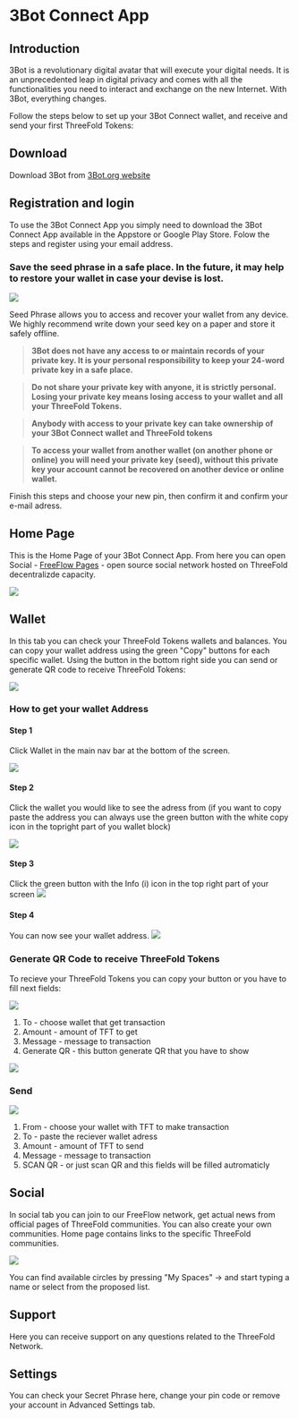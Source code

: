 # 3Bot Connect App

## Introduction

3Bot is a revolutionary digital avatar that will execute your digital needs. It is an unprecedented leap in digital privacy and comes with all the functionalities you need to interact and exchange on the new Internet. With 3Bot, everything changes.

Follow the steps below to set up your 3Bot Connect wallet, and receive and send your first ThreeFold Tokens:


  ## Download
  Download 3Bot from [3Bot.org website](https://3bot.org/3bot.html)
  

  ## Registration and login
  
  To use the 3Bot Connect App you simply need to download the 3Bot Connect App available in the Appstore or Google Play Store. Folow the steps and register using your email address.
 ### Save the seed phrase in a safe place. In the future, it may help to restore your wallet in case your devise is lost.

![](3bot_seed_phrase.jpg)

Seed Phrase allows you to access and recover your wallet from any device. 
We highly recommend write down your seed key on a paper and store it safely offline.

> **3Bot does not have any access to or maintain records of your private key. It is your personal responsibility to keep your 24-word private key in a safe place.**

> **Do not share your private key with anyone, it is strictly personal. Losing your private key means losing access to your wallet and all your ThreeFold Tokens.**

> **Anybody with access to your private key can take ownership of your 3Bot Connect wallet and ThreeFold tokens**

> **To access your wallet from another wallet (on another phone or online) you will need your private key (seed), without this private key your account cannot be recovered on another device or online wallet.**

Finish this steps and choose your new pin, then confirm it and confirm your e-mail adress.

## Home Page

This is the Home Page of your 3Bot Connect App. From here you can open Social - [FreeFlow Pages](https://freeflowpages.com/) - open source social network hosted on ThreeFold decentralizde capacity. 

![](3bot_home_page.jpg)

## Wallet

In this tab you can check your ThreeFold Tokens wallets and balances. You can copy your wallet address using the green "Copy" buttons for each specific wallet. Using the button in the bottom right side you can send or generate QR code to receive ThreeFold Tokens:

![](./img/3but_wallet_1.jpg)

### How to get your wallet Address
#### Step 1

Click Wallet in the main nav bar at the bottom of the screen.

![](./img/homescreen_wallet.png)

#### Step 2
Click the wallet you would like to see the adress from (if you want to copy paste the address you can always use the green button with the white copy icon in the topright part of you wallet block)

![](./img/wallet_overview.png)

#### Step 3
Click the green button with the Info (i) icon in the top right part of your screen
![](./img/wallet_details.png)

#### Step 4
You can now see your wallet address.
![](./img/wallet_address.png)

### Generate QR Code to receive ThreeFold Tokens

To recieve your ThreeFold Tokens you can copy your button or you have to fill next fields:

![](./img/3but_wallet_2.jpg)

1) To - choose wallet that get transaction
2) Amount - amount of TFT to get
3) Message - message to transaction
4) Generate QR - this button generate QR that you have to show

![](./img/3but_wallet_3.jpg)

### Send

![](./img/3but_wallet_4.jpg)

1) From - choose your wallet with TFT to make transaction
2) To - paste the reciever wallet adress
3) Amount - amount of TFT to send
4) Message - message to transaction
5) SCAN QR - or just scan QR and this fields will be filled autromaticly

## Social
  
In social tab you can join to our FreeFlow network, get actual news from official pages of ThreeFold communities. You can also create your own communities. Home page contains links to the specific ThreeFold communities. 
  
![](./img/3but_social.jpg)

You can find available circles by pressing "My Spaces" -> and start typing a name or select from the proposed list.

## Support
Here you can receive support on any questions related to the ThreeFold Network.

## Settings
You can check your Secret Phrase here, change your pin code or remove your account in Advanced Settings tab.
